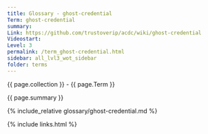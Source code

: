 ```yaml
---
title: Glossary - ghost-credential
Term: ghost-credential
summary: 
Link: https://github.com/trustoverip/acdc/wiki/ghost-credential
Videostart: 
Level: 3
permalink: /term_ghost-credential.html
sidebar: all_lvl3_wot_sidebar
folder: terms
---
```


{{ page.collection }} - {{ page.Term }}

   {{ page.summary }}

{% include_relative glossary/ghost-credential.md %}

 {% include links.html %} 
